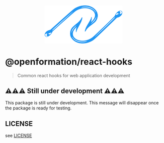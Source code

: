 <p align="center">

<img width="250" src="./hooks.svg" alt="Two fishing hooks">

</p>


# @openformation/react-hooks

> Common react hooks for web application development

## ⚠⚠⚠ Still under development ⚠⚠⚠

This package is still under development. This message will disappear once the package is ready for testing.

## LICENSE

see [LICENSE](./LICENSE)
